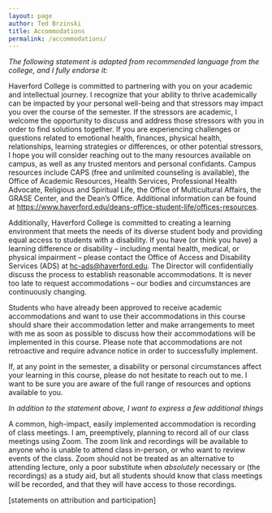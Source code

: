```yaml
---
layout: page
author: Ted Brzinski
title: Accommodations 
permalink: /accommodations/
---
```


*The following statement is adapted from recommended language from the college, and I fully endorse it:*

Haverford College is committed to partnering with you on your academic and intellectual journey.  I recognize that your ability to thrive academically can be impacted by your personal well-being and that stressors may impact you over the course of the semester.  If the stressors are academic, I welcome the opportunity to discuss and address those stressors with you in order to find solutions together.  If you are experiencing challenges or questions related to emotional health, finances, physical health, relationships, learning strategies or differences, or other potential stressors, I hope you will consider reaching out to the many resources available on campus, as well as any trusted mentors and personal confidants. Campus resources include CAPS (free and unlimited counseling is available), the Office of Academic Resources, Health Services, Professional Health Advocate, Religious and Spiritual Life, the Office of Multicultural Affairs, the GRASE Center, and the Dean’s Office.  Additional information can be found at https://www.haverford.edu/deans-office-student-life/offices-resources.

Additionally, Haverford College is committed to creating a learning environment that meets the needs of its diverse student body and providing equal access to students with a disability. If you have (or think you have) a learning difference or disability – including mental health, medical, or physical impairment – please contact the Office of Access and Disability Services (ADS) at hc-ads@haverford.edu. The Director will confidentially discuss the process to establish reasonable accommodations.  It is never too late to request accommodations – our bodies and circumstances are continuously changing. 

Students who have already been approved to receive academic accommodations and want to use their accommodations in this course should share their accommodation letter and make arrangements to meet with me as soon as possible to discuss how their accommodations will be implemented in this course. Please note that accommodations are not retroactive and require advance notice in order to successfully implement.

If, at any point in the semester, a disability or personal circumstances affect your learning in this course, please do not hesitate to reach out to me. I want to be sure you are aware of the full range of resources and options available to you.


*In addition to the statement above, I want to express a few additional things*

A common, high-impact, easily implemented accommodation is recording of class meetings. I am, preemptively, planning to record all of our class meetings using Zoom. The zoom link and recordings will be available to anyone who is unable to attend class in-person, or who want to review events of the class. Zoom should not be treated as an alternative to attending lecture, only a poor substitute when *absolutely* necessary or (the recordings) as a study aid, but all students should know that class meetings will be recorded, and that they will have access to those recordings.

[statements on attribution and participation]